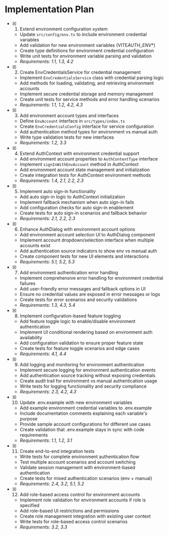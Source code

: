 # Implementation Plan

- [x] 1. Extend environment configuration system

  - Update `src/config/env.ts` to include environment credential variables
  - Add validation for new environment variables (VITE*AUTH_ENV*\*)
  - Create type definitions for environment credential configuration
  - Write unit tests for environment variable parsing and validation
  - _Requirements: 1.1, 1.3, 4.2_

- [x] 2. Create EnvCredentialsService for credential management

  - Implement `EnvCredentialsService` class with credential parsing logic
  - Add methods for loading, validating, and retrieving environment accounts
  - Implement secure credential storage and memory management
  - Create unit tests for service methods and error handling scenarios
  - _Requirements: 1.1, 1.2, 4.2, 4.3_

- [x] 3. Add environment account types and interfaces

  - Define `EnvAccount` interface in `src/types/index.ts`
  - Create `EnvCredentialsConfig` interface for service configuration
  - Add authentication method types for environment vs manual auth
  - Write type validation tests for new interfaces
  - _Requirements: 1.2, 3.3_

- [x] 4. Extend AuthContext with environment credential support

  - Add environment account properties to `AuthContextType` interface
  - Implement `signInWithEnvAccount` method in AuthContext
  - Add environment account state management and initialization
  - Create integration tests for AuthContext environment methods
  - _Requirements: 1.4, 2.1, 2.2, 2.3_

- [x] 5. Implement auto sign-in functionality

  - Add auto sign-in logic to AuthContext initialization
  - Implement fallback mechanism when auto sign-in fails
  - Add configuration checks for auto sign-in enablement
  - Create tests for auto sign-in scenarios and fallback behavior
  - _Requirements: 2.1, 2.2, 2.3_

- [x] 6. Enhance AuthDialog with environment account options

  - Add environment account selection UI to AuthDialog component
  - Implement account dropdown/selection interface when multiple accounts exist
  - Add authentication source indicators to show env vs manual auth
  - Create component tests for new UI elements and interactions
  - _Requirements: 5.1, 5.2, 5.3_

- [x] 7. Add environment authentication error handling

  - Implement comprehensive error handling for environment credential failures
  - Add user-friendly error messages and fallback options in UI
  - Ensure no credential values are exposed in error messages or logs
  - Create tests for error scenarios and security validations
  - _Requirements: 1.3, 4.3, 5.4_

- [x] 8. Implement configuration-based feature toggling

  - Add feature toggle logic to enable/disable environment authentication
  - Implement UI conditional rendering based on environment auth availability
  - Add configuration validation to ensure proper feature state
  - Create tests for feature toggle scenarios and edge cases
  - _Requirements: 4.1, 4.4_

- [x] 9. Add logging and monitoring for environment authentication

  - Implement secure logging for environment authentication events
  - Add authentication source tracking without exposing credentials
  - Create audit trail for environment vs manual authentication usage
  - Write tests for logging functionality and security compliance
  - _Requirements: 2.3, 4.2, 4.3_

- [x] 10. Update .env.example with new environment variables

  - Add example environment credential variables to .env.example
  - Include documentation comments explaining each variable's purpose
  - Provide sample account configurations for different use cases
  - Create validation that .env.example stays in sync with code requirements
  - _Requirements: 1.1, 1.2, 3.1_

- [x] 11. Create end-to-end integration tests

  - Write tests for complete environment authentication flow
  - Test multiple account scenarios and account switching
  - Validate session management with environment-based authentication
  - Create tests for mixed authentication scenarios (env + manual)
  - _Requirements: 2.4, 3.2, 5.1, 5.2_

- [x] 12. Add role-based access control for environment accounts
  - Implement role validation for environment accounts if role is specified
  - Add role-based UI restrictions and permissions
  - Create role management integration with existing user context
  - Write tests for role-based access control scenarios
  - _Requirements: 3.2, 3.3_
